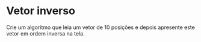 # Vetor inverso
Crie um algoritmo que leia um vetor de 10 posições e depois apresente este vetor em ordem inversa na tela.